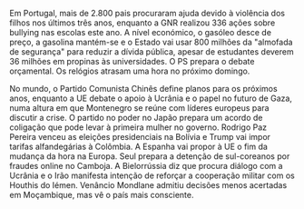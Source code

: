 Em Portugal, mais de 2.800 pais procuraram ajuda devido à violência dos filhos nos últimos três anos, enquanto a GNR realizou 336 ações sobre bullying nas escolas este ano. A nível económico, o gasóleo desce de preço, a gasolina mantém-se e o Estado vai usar 800 milhões da "almofada de segurança" para reduzir a dívida pública, apesar de estudantes deverem 36 milhões em propinas às universidades. O PS prepara o debate orçamental. Os relógios atrasam uma hora no próximo domingo.

No mundo, o Partido Comunista Chinês define planos para os próximos anos, enquanto a UE debate o apoio à Ucrânia e o papel no futuro de Gaza, numa altura em que Montenegro se reúne com líderes europeus para discutir a crise. O partido no poder no Japão prepara um acordo de coligação que pode levar à primeira mulher no governo. Rodrigo Paz Pereira venceu as eleições presidenciais na Bolívia e Trump vai impor tarifas alfandegárias à Colômbia. A Espanha vai propor à UE o fim da mudança da hora na Europa. Seul prepara a detenção de sul-coreanos por fraudes online no Camboja. A Bielorrússia diz que procura diálogo com a Ucrânia e o Irão manifesta intenção de reforçar a cooperação militar com os Houthis do Iémen. Venâncio Mondlane admitiu decisões menos acertadas em Moçambique, mas vê o país mais consciente.